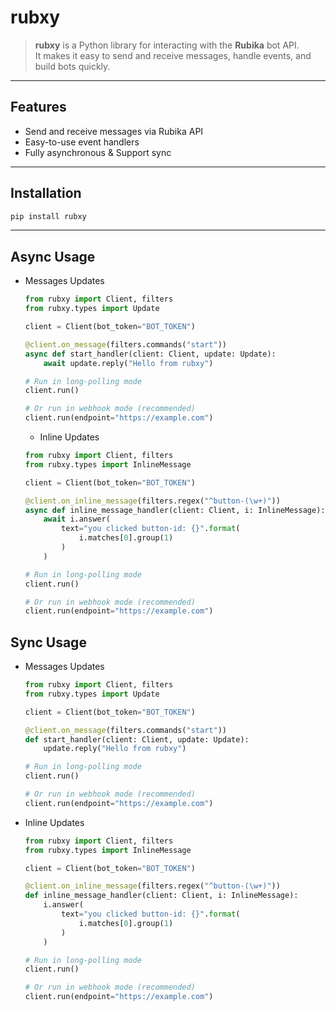 # rubxy

> **rubxy** is a Python library for interacting with the **Rubika** bot API.  
> It makes it easy to send and receive messages, handle events, and build bots quickly.

---

## Features

- Send and receive messages via Rubika API
- Easy-to-use event handlers
- Fully asynchronous & Support sync

---

## Installation

```bash
pip install rubxy
```

---

## Async Usage


- Messages Updates
    ```python
    from rubxy import Client, filters
    from rubxy.types import Update

    client = Client(bot_token="BOT_TOKEN")

    @client.on_message(filters.commands("start"))
    async def start_handler(client: Client, update: Update):
        await update.reply("Hello from rubxy")

    # Run in long-polling mode
    client.run()

    # Or run in webhook mode (recommended)
    client.run(endpoint="https://example.com")
    ```

    - Inline Updates

    ```python
    from rubxy import Client, filters
    from rubxy.types import InlineMessage

    client = Client(bot_token="BOT_TOKEN")

    @client.on_inline_message(filters.regex("^button-(\w+)"))
    async def inline_message_handler(client: Client, i: InlineMessage):
        await i.answer(
            text="you clicked button-id: {}".format(
                i.matches[0].group(1)
            )
        )

    # Run in long-polling mode
    client.run()

    # Or run in webhook mode (recommended)
    client.run(endpoint="https://example.com")
    ```

## Sync Usage


- Messages Updates
    ```python
    from rubxy import Client, filters
    from rubxy.types import Update

    client = Client(bot_token="BOT_TOKEN")

    @client.on_message(filters.commands("start"))
    def start_handler(client: Client, update: Update):
        update.reply("Hello from rubxy")

    # Run in long-polling mode
    client.run()

    # Or run in webhook mode (recommended)
    client.run(endpoint="https://example.com")
    ```

- Inline Updates

    ```python
    from rubxy import Client, filters
    from rubxy.types import InlineMessage

    client = Client(bot_token="BOT_TOKEN")

    @client.on_inline_message(filters.regex("^button-(\w+)"))
    def inline_message_handler(client: Client, i: InlineMessage):
        i.answer(
            text="you clicked button-id: {}".format(
                i.matches[0].group(1)
            )
        )

    # Run in long-polling mode
    client.run()

    # Or run in webhook mode (recommended)
    client.run(endpoint="https://example.com")
    ```